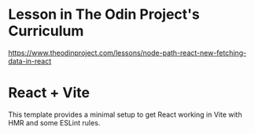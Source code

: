 # Lesson in The Odin Project's Curriculum

https://www.theodinproject.com/lessons/node-path-react-new-fetching-data-in-react

# React + Vite

This template provides a minimal setup to get React working in Vite with HMR and some ESLint rules.
